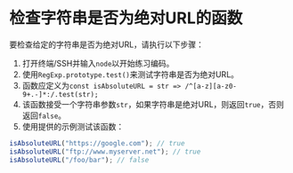# 检查字符串是否为绝对URL的函数

要检查给定的字符串是否为绝对URL，请执行以下步骤：

1. 打开终端/SSH并输入`node`以开始练习编码。
2. 使用`RegExp.prototype.test()`来测试字符串是否为绝对URL。
3. 函数应定义为`const isAbsoluteURL = str => /^[a-z][a-z0-9+.-]*:/.test(str);`
4. 该函数接受一个字符串参数`str`，如果字符串是绝对URL，则返回`true`，否则返回`false`。
5. 使用提供的示例测试该函数：

```js
isAbsoluteURL("https://google.com"); // true
isAbsoluteURL("ftp://www.myserver.net"); // true
isAbsoluteURL("/foo/bar"); // false
```
